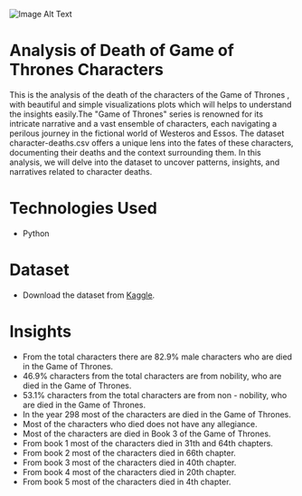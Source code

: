 ![Image Alt Text](https://i.guim.co.uk/img/media/21ed448c50dc2c89b2024e8ade322e08bf40e7af/1195_0_7394_4440/master/7394.jpg?width=620&dpr=2&s=none)

# Analysis of Death of Game of Thrones Characters  
This is the analysis of the death of the characters of the  Game of Thrones , with beautiful and simple visualizations plots which will helps to understand the insights easily.The "Game of Thrones" series is renowned for its intricate narrative and a vast ensemble of characters, each navigating a perilous journey in the fictional world of Westeros and Essos. The dataset character-deaths.csv offers a unique lens into the fates of these characters, documenting their deaths and the context surrounding them. In this analysis, we will delve into the dataset to uncover patterns, insights, and narratives related to character deaths.

# Technologies Used 
* Python
  
# Dataset  
* Download the dataset from [Kaggle](https://www.kaggle.com/datasets/mylesoneill/game-of-thrones?select=character-deaths.csv).

# Insights  
* From the total characters there are 82.9% male characters who are died in the Game of Thrones.
* 46.9% characters from the total characters are from nobility, who are died in the Game of Thrones.
* 53.1% characters from the total characters are from non - nobility, who are died in the Game of Thrones.
* In the year 298 most of the characters are died in the Game of Thrones.
* Most of the characters who died does not have any allegiance.
* Most of the characters are died in Book 3 of the Game of Thrones.
* From book 1 most of the characters died in 31th and 64th chapters.
* From book 2 most of the characters died in 66th chapter.
* From book 3 most of the characters died in 40th chapter.
* From book 4 most of the characters died in 20th chapter.
* From book 5 most of the characters died in 4th chapter.
